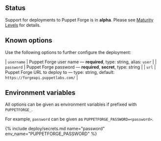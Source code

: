 ## Status

Support for deployments to Puppet Forge is in **alpha**. Please see [Maturity Levels](/user/deployment-v2#maturity-levels) for details.
## Known options

Use the following options to further configure the deployment:

| `username` | Puppet Forge user name &mdash; **required**, type: string, alias: `user` |
| `password` | Puppet Forge password &mdash; **required**, **secret**, type: string |
| `url` | Puppet Forge URL to deploy to &mdash; type: string, default: `https://forgeapi.puppetlabs.com/` |

## Environment variables

All options can be given as environment variables if prefixed with `PUPPETFORGE_`.

For example, `password` can be given as `PUPPETFORGE_PASSWORD=<password>`.

{% include deploy/secrets.md name="password" env_name="PUPPETFORGE_PASSWORD" %}